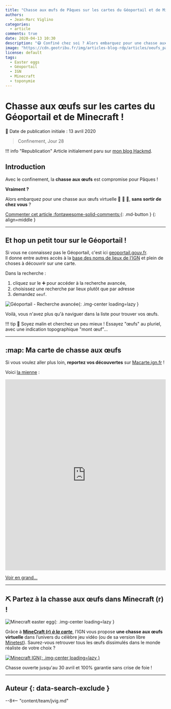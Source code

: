 ```yaml
---
title: "Chasse aux œufs de Pâques sur les cartes du Géoportail et de Minecraft"
authors:
  - Jean-Marc Viglino
categories:
  - article
comments: true
date: 2020-04-13 10:30
description: "😷 Confiné chez soi ? Alors embarquez pour une chasse aux œufs de Pâques virtuels sur le Géoportail de l'IGN et Minecraft 🥚🎀🐓."
image: "https://cdn.geotribu.fr/img/articles-blog-rdp/articles/oeufs_paques_cartes/easter_egg_geoportail_search_oeuf.png"
license: default
tags:
  - Easter eggs
  - Géoportail
  - IGN
  - Minecraft
  - toponymie
---
```


# Chasse aux œufs sur les cartes du Géoportail et de Minecraft !

:calendar: Date de publication initiale : 13 avril 2020

> Confinement, Jour 28

!!! info "Republication"
    Article initialement paru sur [mon blog Hackmd](https://hackmd.io/@viglino/Chasse-aux-Oeufs).

## Introduction

Avec le confinement, la **chasse aux œufs** est compromise pour Pâques !

**Vraiment ?**

Alors embarquez pour une chasse aux œufs virtuelle :rabbit: :egg: :bell:, **sans sortir de chez vous** ?

[Commenter cet article :fontawesome-solid-comments:](#__comments){: .md-button }
{: align=middle }

----

## Et hop un petit tour sur le Géoportail !

Si vous ne connaissez pas le Géoportail, c'est ici [geoportail.gouv.fr](https://www.geoportail.gouv.fr/carte?c=2.223044690499478,50.35838180391153&z=15&l0=GEOGRAPHICALGRIDSYSTEMS.PLANIGN::GEOPORTAIL:OGC:WMTS(1;h)&l1=ORTHOIMAGERY.ORTHOPHOTOS::GEOPORTAIL:OGC:WMTS(0.41;h)&l2=GEOGRAPHICALGRIDSYSTEMS.MAPS.SCAN-EXPRESS.STANDARD::GEOPORTAIL:OGC:WMTS(1)&permalink=yes).  
Il donne entre autres accès à la [base des noms de lieux de l'IGN](http://www.ign.fr/institut/comprendre-toponymie) et plein de choses à découvrir sur une carte.

Dans la recherche :

1. cliquez sur le :heavy_plus_sign: pour accéder à la recherche avancée,
2. choisissez une recherche par lieux plutôt que par adresse
3. demandez `oeuf`.

![Géoportail - Recherche avancée](https://cdn.geotribu.fr/img/articles-blog-rdp/articles/oeufs_paques_cartes/easter_egg_geoportail_search_oeuf.png "Géoportail - Recherche avancée : œuf"){: .img-center loading=lazy }

Voilà, vous n'avez plus qu'à naviguer dans la liste pour trouver vos œufs.

!!! tip
    :monkey: Soyez malin et cherchez un peu mieux ! Essayez "œufs" au pluriel, avec une indication topographique "mont œuf"...

----

## :map: Ma carte de chasse aux œufs

Si vous voulez aller plus loin, **reportez vos découvertes** sur [Macarte.ign.fr](https://macarte.ign.fr/edition) !

Voici [la mienne](https://macarte.ign.fr/carte-narrative/voir/5ebecaa5776873d82201e02c9a14db95/Chasse-aux-œufs) :

<iframe width="100%" height="600" style="border:none" src="https://macarte.ign.fr/carte-narrative/voir/5ebecaa5776873d82201e02c9a14db95/Chasse_aux_œufs" frameborder="0" marginheight="0" marginwidth="0"></iframe>

[Voir en grand...](https://macarte.ign.fr/carte-narrative/voir/5ebecaa5776873d82201e02c9a14db95/Chasse-aux-œufs)

----

## :pick: Partez à la chasse aux œufs dans Minecraft (r) !

![Minecraft easter egg](https://cdn.geotribu.fr/img/articles-blog-rdp/articles/oeufs_paques_cartes/easter_egg_minecraft.jpg "Minecraft easter egg"){: .img-center loading=lazy }

Grâce à [**MineCraft (r) *à la carte***](https://minecraft.ign.fr/), l’IGN vous propose **une chasse aux œufs virtuelle** dans l’univers du célèbre jeu vidéo (ou de sa version libre [Minetest](https://www.minetest.net/)). Saurez-vous retrouver tous les œufs dissimulés dans le monde réaliste de votre choix ?

[![Minecraft IGN](https://cdn.geotribu.fr/img/articles-blog-rdp/articles/oeufs_paques_cartes/easter_egg_ign_minecraft.png "Minecraft IGN"){: .img-center loading=lazy }](https://minecraft.ign.fr/)

Chasse ouverte jusqu'au 30 avril et 100% garantie sans crise de foie !

----

## Auteur {: data-search-exclude }

--8<-- "content/team/jvig.md"
